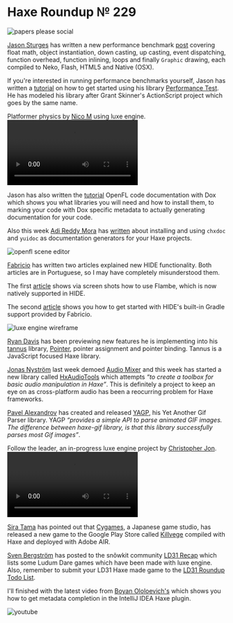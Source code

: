 [_template]: ../templates/roundup.html
[date]: / "2014-12-13 13:25:00"
[modified]: / "2014-12-13 15:10:00"
[published]: / "2014-12-13 13:25:00"
[“”]: a ""
# Haxe Roundup № 229

![papers please social](/img/229/papers.jpg "Papers, Please on iOS by @dukope")

[Jason Sturges][tw1] has written a new performance benchmark [post][l1] covering
float math, object instantiation, down casting, up casting, event dispatching, 
function overhead, function inlining, loops and finally `Graphic` drawing, each compiled
to Neko, Flash, HTML5 and Native (OSX).

If you're interested in running performance benchmarks yourself, Jason has written
a [tutorial][l2] on how to get started using his library [Performance Test][l3]. He
has modeled his library after Grant Skinner's ActionScript project which goes by the
same name.

Platformer physics by [Nico M][tw9] using luxe engine.
![luxe engine collision physics](/img/229/collision.mp4)

Jason has also written the [tutorial][l4] OpenFL code documentation with Dox which 
shows you what libraries you will need and how to install them, to marking your code
with Dox specific metadata to actually generating documentation for your code.

Also this week [Adi Reddy Mora][tw2] has [written][l6] about installing and using 
`chxdoc` and  `yuidoc` as documentation generators for your Haxe projects.

![openfl scene editor](/img/229/editor.png "An in-progress OpenFL 2D scene editor by @dmitryhryppa")

[Fabricio][gh1] has written two articles explained new HIDE functionality. Both articles
are in Portuguese, so I may have completely misunderstood them.

The first [article][l5] shows via screen shots how to use Flambe, which is now 
natively supported in HIDE.

The second [article][l6] shows you how to get started with HIDE's built-in Gradle support
provided by Fabricio.

![luxe engine wireframe](/img/229/wireframe.png "3D wireframe project by @KeyMaster_ using luxe engine")

[Ryan Davis][tw3] has been previewing new features he is implementing into his
[tannus][l7] library, [Pointer][l8], pointer assignment and pointer binding. Tannus is
a JavaScript focused Haxe library.

[Jonas Nyström][tw4] last week demoed [Audio Mixer][l9] and this week has started a new 
library called [HxAudioTools][l10] which attempts _“to create a toolbox for 
basic audio manipulation in Haxe”_. This is definitely a project to keep an eye on
as cross-platform audio has been a reocurring problem for Haxe frameworks.

[Pavel Alexandrov][gh2] has created and released [YAGP][l11], his Yet Another Gif Parser
library. YAGP _“provides a simple API to parse animated GIF images. The difference 
between haxe-gif library, is that this library successfully parses most Gif 
images”_.

Follow the leader, an in-progress luxe engine project by [Christopher Jon][tw8].
![follow the leader rpg luxe engine](/img/229/follow.mp4)

[Sira Tama][tw5] has pointed out that [Cygames][l13], a Japanese game studio, has
released a new game to the Google Play Store called [Killvege][l12] compiled with
Haxe and deployed with Adobe AIR.

[Sven Bergström][tw6] has posted to the snõwkit community [LD31 Recap][l14]
which lists some Ludum Dare games which have been made with luxe engine. Also, remember
to submit your LD31 Haxe made game to the [LD31 Roundup Todo List][l15].

I'll finished with the latest video from [Boyan Ololoevich's][tw7] which shows
you how to get metadata completion in the IntelliJ IDEA Haxe plugin.

![youtube](BiyjssBkQ24)

[gh2]: https://github.com/Yanrishatum "@Yanrishatum on GitHub"
[gh1]: https://github.com/Espigah "@Espigah on GitHub"

[tw9]: https://twitter.com/nico_m__ "@nico_m__ on Twitter"
[tw8]: https://twitter.com/parasitk "@parasitk on Twitter"
[tw7]: https://twitter.com/As3Boyan "@As3Boyan on Twitter"
[tw6]: https://twitter.com/___discovery "@___discovery on Twitter"
[tw5]: https://twitter.com/dango_itimi "@dango_itimi on Twitter"
[tw4]: https://twitter.com/cambiatajonas "@cambiatajonas on Twitter"
[tw3]: https://twitter.com/ProgrammerRyan "@ProgrammerRyan on Twitter"
[tw2]: https://twitter.com/adireddy "@adireddy on Twitter"
[tw1]: https://twitter.com/jasonsturges "@jasonsturges on Twitter"
	
[l15]: https://github.com/skial/haxe.io/issues/89 "Haxe Ludum Dare 31 Roundup Todo List on GitHub"
[l14]: https://snowkit.org/2014/12/08/ld-31-recap/ "Snõwkit LD31 Recap"
[l13]: http://www.cygames.co.jp "Cygames"
[l12]: https://play.google.com/store/apps/details?id=air.jp.co.cygames.killvege "Killvege on Google Play Store"
[l11]: https://github.com/Yanrishatum/yagp "YAGP on GitHub"
[l10]: https://github.com/cambiata/HxAudioTools "HxAudioTools on GitHub"
[l9]: https://github.com/cambiata/HaxeWebAudioMixer "HaxeWebAudioMixer on GitHub"
[l8]: https://github.com/DavisDevelopment/tannus/blob/master/tannus/utils/Pointer.hx "Pointer.hx in Tannus on GitHub"
[l7]: https://github.com/DavisDevelopment/tannus "Tannus on GitHub"
[l6]: http://adireddy.github.io/2014/12/10/haxe-documentation%20generators/ "Haxe Documentation Generators"
[l5]: https://fabriciodezain.wordpress.com/2014/12/10/haxe-hide-flambe-v1-5/ "Adding Flambe Support to HIDE"
[l4]: http://jasonsturges.com/2014/12/07/openfl-haxe-code-documentation-with-dox/ "OpenFL Haxe code documentation with Dox"
[l3]: https://github.com/jasonsturges/openfl-haxe-performance-test "Haxe OpenFL Performance Test on GitHub"
[l2]: http://jasonsturges.com/2014/12/10/openfl-haxe-performance-benchmark-project-at-github/ "OpenFL Haxe Performance Benchmark Project at GitHub"
[l1]: http://jasonsturges.com/2014/12/11/openfl-haxe-performance-benchmarks/ "OpenFL Haxe Performance Benchmarks"